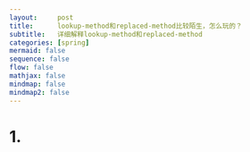 ```yaml
---
layout:     post
title:      lookup-method和replaced-method比较陌生，怎么玩的？
subtitle:   详细解释lookup-method和replaced-method
categories: [spring]
mermaid: false
sequence: false
flow: false
mathjax: false
mindmap: false
mindmap2: false
---
```


# 1. 